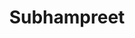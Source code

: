 ---
title: Subhampreet
github: https://github.com/Subhampreet
mode: dark
transition: 3s
archetype:
- Little Bit of Everything
- Editor’s Choice
---